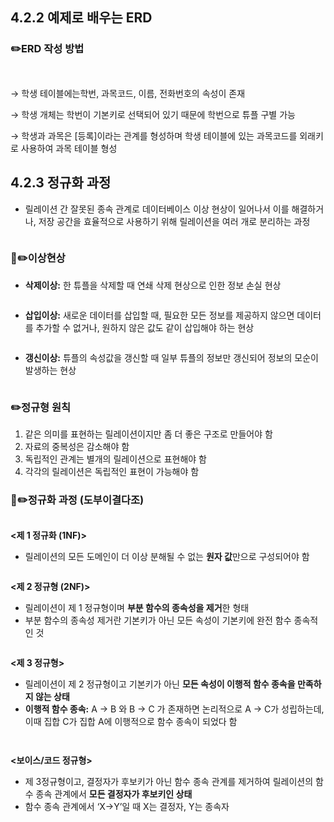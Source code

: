 <h2 id="422-예제로-배우는-erd">4.2.2 예제로 배우는 ERD</h2>
<h3 id="✏️erd-작성-방법"><strong>✏️ERD 작성 방법</strong></h3>
<p><img alt="" src="https://velog.velcdn.com/images/hyeyun98/post/ac188e22-46fc-48b3-b4de-9160e963c2d6/image.png" /></p>
<p><img alt="" src="https://velog.velcdn.com/images/hyeyun98/post/ff49fa44-d69b-450d-a99c-1a8eea16ee83/image.png" /></p>
<p>→ 학생 테이블에는학번, 과목코드, 이름, 전화번호의 속성이 존재</p>
<p>→ 학생 개체는 학번이 기본키로 선택되어 있기 때문에 학번으로 튜플 구별 가능</p>
<p>→ 학생과 과목은 [등록]이라는 관계를 형성하며 학생 테이블에 있는 과목코드를 외래키로 사용하여 과목 테이블 형성</p>
<h2 id="423-정규화-과정">4.2.3 정규화 과정</h2>
<ul>
<li>릴레이션 간 잘못된 종속 관계로 데이터베이스 이상 현상이 일어나서 이를 해결하거나, 저장 공간을 효율적으로 사용하기 위해 릴레이션을 여러 개로 분리하는 과정</li>
</ul>
<p><img alt="" src="https://velog.velcdn.com/images/hyeyun98/post/a0375b5c-7166-4fdc-a4f0-b47af35cc9fe/image.png" /></p>
<h3 id="🌟✏️이상현상"><strong>🌟✏️이상현상</strong></h3>
<ul>
<li><strong>삭제이상:</strong> 한 튜플을 삭제할 때 연쇄 삭제 현상으로 인한 정보 손실 현상</li>
</ul>
<p><img alt="" src="https://velog.velcdn.com/images/hyeyun98/post/e1eb6cfb-1a9e-4581-ad89-d357c1abfdf4/image.png" /></p>
<ul>
<li><strong>삽입이상:</strong> 새로운 데이터를 삽입할 때, 필요한 모든 정보를 제공하지 않으면 데이터를 추가할 수 없거나, 원하지 않은 값도 같이 삽입해야 하는 현상</li>
</ul>
<p><img alt="" src="https://velog.velcdn.com/images/hyeyun98/post/ee385c32-717e-49e6-a02e-21a39168b9b3/image.png" /></p>
<ul>
<li><strong>갱신이상:</strong> 튜플의 속성값을 갱신할 때 일부 튜플의 정보만 갱신되어 정보의 모순이 발생하는 현상</li>
</ul>
<p><img alt="" src="https://velog.velcdn.com/images/hyeyun98/post/18fbeffc-1716-4f19-91df-086f1b6fb957/image.png" /></p>
<h3 id="✏️정규형-원칙"><strong>✏️정규형 원칙</strong></h3>
<ol>
<li>같은 의미를 표현하는 릴레이션이지만 좀 더 좋은 구조로 만들어야 함</li>
<li>자료의 중복성은 감소해야 함</li>
<li>독립적인 관계는 별개의 릴레이션으로 표현해야 함</li>
<li>각각의 릴레이션은 독립적인 표현이 가능해야 함</li>
</ol>
<h3 id="🌟✏️정규화-과정-도부이결다조"><strong>🌟✏️정규화 과정 (도부이결다조)</strong></h3>
<p><img alt="" src="https://velog.velcdn.com/images/hyeyun98/post/528d141d-f570-4687-b728-07e71436b33e/image.png" /></p>
<p><strong>&lt;제 1 정규화 (1NF)&gt;</strong></p>
<ul>
<li>릴레이션의 모든 도메인이 더 이상 분해될 수 없는 <strong>원자 값</strong>만으로 구성되어야 함</li>
</ul>
<p><img alt="" src="https://velog.velcdn.com/images/hyeyun98/post/2ec460ee-0843-4674-921d-9c285b234275/image.png" /></p>
<p><strong>&lt;제 2 정규형 (2NF)&gt;</strong></p>
<ul>
<li>릴레이션이 제 1 정규형이며 <strong>부분 함수의 종속성을 제거</strong>한 형태</li>
<li>부분 함수의 종속성 제거란 기본키가 아닌 모든 속성이 기본키에 완전 함수 종속적인 것</li>
</ul>
<p><img alt="" src="https://velog.velcdn.com/images/hyeyun98/post/4bce2ea1-11be-4d9b-9769-bed5b9990e0d/image.png" /></p>
<p><strong>&lt;제 3 정규형&gt;</strong></p>
<ul>
<li>릴레이션이 제 2 정규형이고 기본키가 아닌 <strong>모든 속성이 이행적 함수 종속을 만족하지 않는 상태</strong></li>
<li><strong>이행적 함수 종속:</strong> A -&gt; B 와 B -&gt; C 가 존재하면 논리적으로 A -&gt; C가 성립하는데, 이때 집합 C가 집합 A에 이행적으로 함수 종속이 되었다 함</li>
</ul>
<p><img alt="" src="https://velog.velcdn.com/images/hyeyun98/post/d5ca0056-1fd6-42ae-a499-5f73891d8098/image.png" /></p>
<p><img alt="" src="https://velog.velcdn.com/images/hyeyun98/post/284860f6-710d-4baf-9507-4a103985d268/image.png" /></p>
<p><strong>&lt;보이스/코드 정규형&gt;</strong></p>
<ul>
<li>제 3정규형이고, 결정자가 후보키가 아닌 함수 종속 관계를 제거하여 릴레이션의 함수 종속 관계에서 <strong>모든 결정자가 후보키인 상태</strong></li>
<li>함수 종속 관계에서 ‘X→Y’일 때 X는 결정자, Y는 종속자</li>
</ul>
<p><img alt="" src="https://velog.velcdn.com/images/hyeyun98/post/3e4419c4-169e-49fc-8035-afe7d6a987b0/image.png" /></p>
